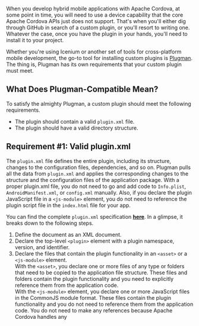 When you develop hybrid mobile applications with Apache Cordova, at some point in time, you will need to use a device capability that the core Apache Cordova APIs just does not support. That's when you'll either dig through GitHub in search of a custom plugin, or you'll resort to writing one. Whatever the case, once you have the plugin in your hands, you'll need to install it to your project. 

Whether you're using Icenium or another set of tools for cross-platform mobile development, the go-to tool for installing custom plugins is <a href="https://github.com/apache/cordova-plugman" target="_blank">Plugman</a>. The thing is, Plugman has its own requirements that your custom plugin must meet.

## What Does Plugman-Compatible Mean?

To satisfy the almighty Plugman, a custom plugin should meet the following requirements.

* The plugin should contain a valid `plugin.xml` file.
* The plugin should have a valid directory structure.

## Requirement \#1: Valid plugin.xml

The `plugin.xml` file defines the entire plugin, including its structure, changes to the configuration files, dependencies, and so on. Plugman pulls all the data from `plugin.xml` and applies the corresponding changes to the structure and the configuration files of the application package. With a proper plugin.xml file, you do not need to go and add code to `Info.plist`, `AndroidManifest.xml`, or `config.xml` manually. Also, if you declare the plugin JavaScript file in a <code>&lt;js-module&gt;</code> element, you do not need to reference the plugin script file in the `index.html` file for your app.

You can find the complete `plugin.xml` specification **<a href="http://cordova.apache.org/docs/en/3.0.0/plugin_ref_spec.md.html#Plugin%20Specification" target="_blank">here</a>**. In a glimpse, it breaks down to the following steps.

1. Define the document as an XML document.
1. Declare the top-level `<plugin>` element with a plugin namespace, version, and identifier.
1. Declare the files that contain the plugin functionality in an `<asset>` or a `<js-module>` element.<br/>With the <code>&lt;asset&gt;</code>, you declare one or more files of any type or folders that need to be copied to the application file structure. These files and folders contain the plugin functionality and you need to explicitly reference them from the application code.<br/>With the <code>&lt;js-module&gt;</code> element, you declare one or more JavaScript files in the CommonJS module format. These files contain the plugin functionality and you do not need to reference them from the application code. You do not need to make any references because Apache Cordova handles any <script> includes for you.
1. Declare the platform-specific information for each supported mobile platform in a separate `<platform>` element.
	1. Declare any transformations that need to be made to the configuration files in a `<config-file>` element. Set the path and the parent XML element for the changes.
		1. Add the plugin to `config.xml` to map it to the native APIs.<br/>For Apache Cordova 2.x projects, use the `<plugin>` element.<br/>For Apache Cordova 3.x projects, use the `<feature>` element.
		1. Add any permissions, activities, intents, and other configuration settings that the plugin requires for Android to `AndroidManifest.xml`.<br/>Use the same markup you would use when editing `AndroidManifest.xml` manually.
		1. Add any configuration settings that the plugin requires for iOS to `Info.plist`.<br/>Use the same markup you would use when editing `Info.plist` manually.
	1. Declare the source, resource, and header files that contain the native functionality for the corresponding platform in `<source-file>`, `<resource-file>`, or `<header-file>` elements.

A more thorough overview of the process, including sample code, is available **<a href="http://docs.icenium.com/creating-your-project/using-plugins/using-custom-plugins/making-plugman-compatible/create-modify-plugin-xml" target="_blank">here</a>**.

You can also use the following templates as a starting point. Just replace the placeholders with the correct values for your plugin and comment out or delete any unnecessary elements. Most of the time, the changes you will need to make to these templates will be trivial.

<table border="1">
	<tr>
		<th>&nbsp;</th>
		<th>Targeting iOS and Android</th>
		<th>Targeting Android</th>
		<th>Targeting iOS</th>
	</tr>
	<tr>
		<th>Targeting Apache Cordova 2.x</th>
		<td>A <b><a href="01-plugin.xml" target="_blank">plugin.xml</a></b> template using the <code>&lt;asset&gt;</code> element.<br/>A <b><a href="02-plugin.xml" target="_blank">plugin.xml</a></b> template using the <code>&lt;js-module&gt;</code> element.</td>
		<td>A <b><a href="05-plugin.xml" target="_blank">plugin.xml</a></b> template using the <code>&lt;asset&gt;</code> element.<br/>A <b><a href="06-plugin.xml" target="_blank">plugin.xml</a></b> template using the <code>&lt;js-module&gt;</code> element.</td>
		<td>A <b><a href="09-plugin.xml" target="_blank">plugin.xml</a></b> template using the <code>&lt;asset&gt;</code> element.<br/>A <b><a href="10-plugin.xml" target="_blank">plugin.xml</a></b> template using the <code>&lt;js-module&gt;</code> element.</td>
	</tr>
	<tr>
		<th>Targeting Apache Cordova 3.x</th>
		<td>A <b><a href="03-plugin.xml" target="_blank">plugin.xml</a></b> template using the <code>&lt;asset&gt;</code> element.<br/>A <b><a href="04-plugin.xml" target="_blank">plugin.xml</a></b> template using the <code>&lt;js-module&gt;</code> element.</td>
		<td>A <b><a href="07-plugin.xml" target="_blank">plugin.xml</a></b> template using the <code>&lt;asset&gt;</code> element.<br/>A <b><a href="08-plugin.xml" target="_blank">plugin.xml</a></b> template using the <code>&lt;js-module&gt;</code> element.</td>
		<td>A <b><a href="11-plugin.xml" target="_blank">plugin.xml</a></b> template using the <code>&lt;asset&gt;</code> element.<br/>A <b><a href="12-plugin.xml" target="_blank">plugin.xml</a></b> template using the <code>&lt;js-module&gt;</code> element.</td>
	</tr>
</table>

Sometimes, `plugin.xml` might require additional work though. For example, this is the case with the BarcodeScanner plugin which contains multiple source files and depends on some native iOS frameworks. Here's how you can check out the implementation of the BarcodeScanner plugin and its valid `plugin.xml` file in Icenium.

<embed src="making-plugman-compatible.swf" width="800" height="500">

Or, you can <a href="http://docs.icenium.com/creating-your-project/using-plugins/using-integrated-plugins/add-plugins" target="_blank">enable any of the integrated plugins</a> in an Icenium project and check out their corresponding `plugin.xml` files for reference.

<embed src="making-plugman-compatible-1.swf" width="800" height="500">

## Requirement \#2: Valid Directory Structure

This one is more of a recommendation and less of a requirement. The rules are pretty simple. 

* `plugin.xml` goes in the root of the plugin.
* The script file for the plugin goes in a `www` folder in the root of the plugin.
* Any platform-specific files go in an `src` foler in the root. Android files go in `src\android` and iOS files - in `src\ios`. Some additional rules apply to the platform-specific folders. (For example, you might need to put the Android files in a folder structure that represents the `package` declaration in the `JAVA` file for the plugin.)

You can find the complete guide for the changes you need to make to the directory structure along with some examples **<a href="http://docs.icenium.com/creating-your-project/using-plugins/using-custom-plugins/making-plugman-compatible/modify-directory-structure" target="_blank">here</a>**. After you make all the necessary changes, your folder structure should look like this.

![Plugman-compatible directory structure for custom Apache Cordova plugins](making-plugman-compatible-1.png "Plugman-compatible directory structure for custom Apache Cordova plugins")

## Last but Not Least

When using a custom plugin, Plugman-compatible or not, make sure that the plugin is compatible with the target Apache Cordova version of your project. 

If after you cover the requirements of Plugman, you are still unable to install the custom plugin, you might want to poke around the plugin code and update it. You can check out some of these resources as a starting point.

* <a href="http://devgirl.org/2013/09/17/how-to-write-a-phonegap-3-0-plugin-for-android/" target="_blank">How to Write a PhoneGap 3.0 Plugin for Android</a>
* <a href="http://simonmacdonald.blogspot.ca/2013/06/why-dont-my-plugins-work-in-phonegap.html" target="_blank">Why Don't My Plugins Work in PhoneGap Android 2.7?</a>
* <a href="https://github.com/phonegap/phonegap/blob/master/lib/ios/guides/Cordova%20Plugin%20Upgrade%20Guide.md" target="_blank">Cordova Plugin Upgrade Guide</a>